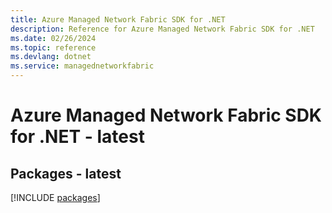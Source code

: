 ```yaml
---
title: Azure Managed Network Fabric SDK for .NET
description: Reference for Azure Managed Network Fabric SDK for .NET
ms.date: 02/26/2024
ms.topic: reference
ms.devlang: dotnet
ms.service: managednetworkfabric
---
```

# Azure Managed Network Fabric SDK for .NET - latest
## Packages - latest
[!INCLUDE [packages](managed-network-fabric-index.md)]